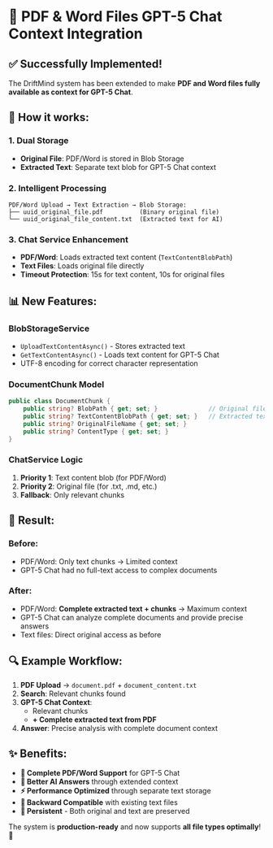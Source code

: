 # 🎯 PDF & Word Files GPT-5 Chat Context Integration

## ✅ **Successfully Implemented!**

The DriftMind system has been extended to make **PDF and Word files fully available as context for GPT-5 Chat**.

## 🔧 **How it works:**

### **1. Dual Storage**
- **Original File**: PDF/Word is stored in Blob Storage
- **Extracted Text**: Separate text blob for GPT-5 Chat context

### **2. Intelligent Processing**
```
PDF/Word Upload → Text Extraction → Blob Storage:
├── uuid_original_file.pdf          (Binary original file)
└── uuid_original_file_content.txt  (Extracted text for AI)
```

### **3. Chat Service Enhancement**
- **PDF/Word**: Loads extracted text content (`TextContentBlobPath`)
- **Text Files**: Loads original file directly
- **Timeout Protection**: 15s for text content, 10s for original files

## 📊 **New Features:**

### **BlobStorageService**
- `UploadTextContentAsync()` - Stores extracted text
- `GetTextContentAsync()` - Loads text content for GPT-5 Chat
- UTF-8 encoding for correct character representation

### **DocumentChunk Model**
```csharp
public class DocumentChunk {
    public string? BlobPath { get; set; }              // Original file
    public string? TextContentBlobPath { get; set; }   // Extracted text
    public string? OriginalFileName { get; set; }
    public string? ContentType { get; set; }
}
```

### **ChatService Logic**
1. **Priority 1**: Text content blob (for PDF/Word)
2. **Priority 2**: Original file (for .txt, .md, etc.)
3. **Fallback**: Only relevant chunks

## 🚀 **Result:**

### **Before:**
- PDF/Word: Only text chunks → Limited context
- GPT-5 Chat had no full-text access to complex documents

### **After:**
- PDF/Word: **Complete extracted text + chunks** → Maximum context
- GPT-5 Chat can analyze complete documents and provide precise answers
- Text files: Direct original access as before

## 🔍 **Example Workflow:**

1. **PDF Upload** → `document.pdf` + `document_content.txt`
2. **Search**: Relevant chunks found
3. **GPT-5 Chat Context**: 
   - Relevant chunks
   - **+ Complete extracted text from PDF**
4. **Answer**: Precise analysis with complete document context

## ✨ **Benefits:**

- **📄 Complete PDF/Word Support** for GPT-5 Chat
- **🧠 Better AI Answers** through extended context  
- **⚡ Performance Optimized** through separate text storage
- **🔄 Backward Compatible** with existing text files
- **💾 Persistent** - Both original and text are preserved

The system is **production-ready** and now supports **all file types optimally**! 🎉
